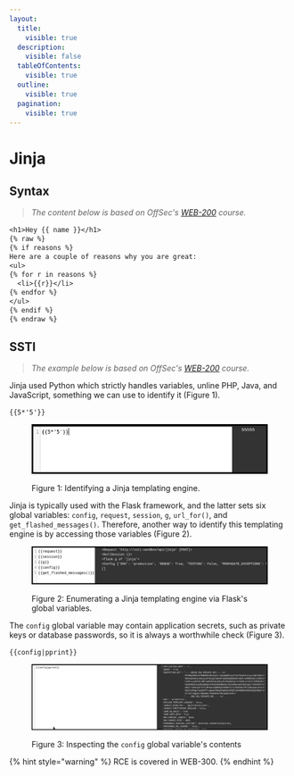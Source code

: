 ```yaml
---
layout:
  title:
    visible: true
  description:
    visible: false
  tableOfContents:
    visible: true
  outline:
    visible: true
  pagination:
    visible: true
---
```


# Jinja

## Syntax

> _The content below is based on OffSec's_ [_WEB-200_](https://www.offsec.com/courses/web-200/) _course._

```django
<h1>Hey {{ name }}</h1>
{% raw %}
{% if reasons %}
Here are a couple of reasons why you are great:
<ul>
{% for r in reasons %}
  <li>{{r}}</li>
{% endfor %}
</ul>
{% endif %}
{% endraw %}
```

## SSTI

> _The example below is based on OffSec's_ [_WEB-200_](https://www.offsec.com/courses/web-200/) _course._

Jinja used Python which strictly handles variables, unline PHP, Java, and JavaScript, something we can use to identify it (Figure 1).

```django
{{5*'5'}}
```

<figure><img src="../../../../.gitbook/assets/web_ssti_jinja_1.png" alt=""><figcaption><p>Figure 1: Identifying a Jinja templating engine.</p></figcaption></figure>

Jinja is typically used with the Flask framework, and the latter sets six global variables: `config`, `request`, `session`, `g`, `url_for()`, and `get_flashed_messages()`. Therefore, another way to identify this templating engine is by accessing those variables (Figure 2).

<figure><img src="../../../../.gitbook/assets/web_ssti_jinja_2.png" alt=""><figcaption><p>Figure 2: Enumerating a Jinja templating engine via Flask's global variables.</p></figcaption></figure>

The `config` global variable may contain application secrets, such as private keys or database passwords, so it is always a worthwhile check (Figure 3).

```django
{{config|pprint}}
```

<figure><img src="../../../../.gitbook/assets/web_ssti_jinja_3.png" alt=""><figcaption><p>Figure 3: Inspecting the <code>config</code> global variable's contents</p></figcaption></figure>

{% hint style="warning" %}
RCE is covered in WEB-300.
{% endhint %}

